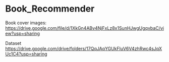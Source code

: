 # Book_Recommender

Book cover images: 
https://drive.google.com/file/d/1XkGn4ABv4NjFxLz8x1SunHJwgUgqvbaC/view?usp=sharing

Dataset
https://drive.google.com/drive/folders/17QqJAqYGUkFluV6V4zhRwc4sJqXUc1C4?usp=sharing
